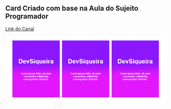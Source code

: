 ## Card Criado com base na Aula do Sujeito Programador
[Link do Canal](https://www.youtube.com/c/Sujeitoprogramador)

![](docs/card-animado.gif)